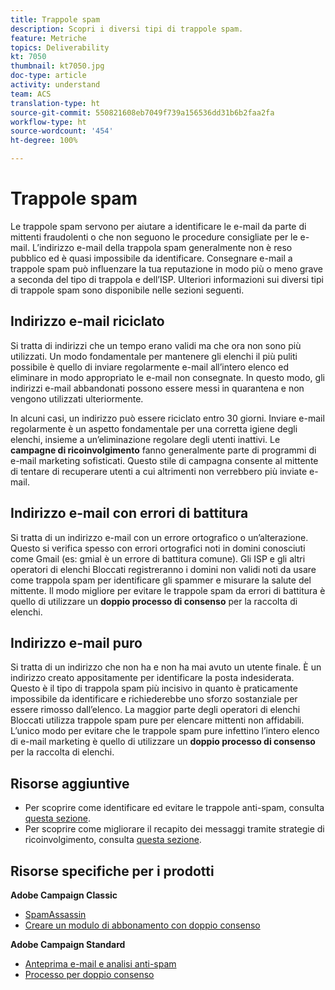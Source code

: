 ```yaml
---
title: Trappole spam
description: Scopri i diversi tipi di trappole spam.
feature: Metriche
topics: Deliverability
kt: 7050
thumbnail: kt7050.jpg
doc-type: article
activity: understand
team: ACS
translation-type: ht
source-git-commit: 550821608eb7049f739a156536dd31b6b2faa2fa
workflow-type: ht
source-wordcount: '454'
ht-degree: 100%

---
```



# Trappole spam

Le trappole spam servono per aiutare a identificare le e-mail da parte di mittenti fraudolenti o che non seguono le procedure consigliate per le e-mail. L’indirizzo e-mail della trappola spam generalmente non è reso pubblico ed è quasi impossibile da identificare. Consegnare e-mail a trappole spam può influenzare la tua reputazione in modo più o meno grave a seconda del tipo di trappola e dell’ISP. Ulteriori informazioni sui diversi tipi di trappole spam sono disponibile nelle sezioni seguenti.

## Indirizzo e-mail riciclato

Si tratta di indirizzi che un tempo erano validi ma che ora non sono più utilizzati. Un modo fondamentale per mantenere gli elenchi il più puliti possibile è quello di inviare regolarmente e-mail all’intero elenco ed eliminare in modo appropriato le e-mail non consegnate. In questo modo, gli indirizzi e-mail abbandonati possono essere messi in quarantena e non vengono utilizzati ulteriormente.

In alcuni casi, un indirizzo può essere riciclato entro 30 giorni. Inviare e-mail regolarmente è un aspetto fondamentale per una corretta igiene degli elenchi, insieme a un’eliminazione regolare degli utenti inattivi. Le **campagne di ricoinvolgimento** fanno generalmente parte di programmi di e-mail marketing sofisticati. Questo stile di campagna consente al mittente di tentare di recuperare utenti a cui altrimenti non verrebbero più inviate e-mail.

## Indirizzo e-mail con errori di battitura

Si tratta di un indirizzo e-mail con un errore ortografico o un’alterazione. Questo si verifica spesso con errori ortografici noti in domini conosciuti come Gmail (es: gmial è un errore di battitura comune). Gli ISP e gli altri operatori di elenchi Bloccati registreranno i domini non validi noti da usare come trappola spam per identificare gli spammer e misurare la salute del mittente. Il modo migliore per evitare le trappole spam da errori di battitura è quello di utilizzare un **doppio processo di consenso** per la raccolta di elenchi.

## Indirizzo e-mail puro

Si tratta di un indirizzo che non ha e non ha mai avuto un utente finale. È un indirizzo creato appositamente per identificare la posta indesiderata. Questo è il tipo di trappola spam più incisivo in quanto è praticamente impossibile da identificare e richiederebbe uno sforzo sostanziale per essere rimosso dall’elenco. La maggior parte degli operatori di elenchi Bloccati utilizza trappole spam pure per elencare mittenti non affidabili. L’unico modo per evitare che le trappole spam pure infettino l’intero elenco di e-mail marketing è quello di utilizzare un **doppio processo di consenso** per la raccolta di elenchi.

## Risorse aggiuntive

* Per scoprire come identificare ed evitare le trappole anti-spam, consulta [questa sezione](/help/additional-resources/all-about-spam-traps.md).
* Per scoprire come migliorare il recapito dei messaggi tramite strategie di ricoinvolgimento, consulta [questa sezione](/help/additional-resources/re-engagement.md).

## Risorse specifiche per i prodotti

**Adobe Campaign Classic**

* [SpamAssassin](https://experienceleague.adobe.com/docs/campaign-classic/using/sending-messages/deliverability-management/spamassassin.html?lang=it#using-spamassassin)
* [Creare un modulo di abbonamento con doppio consenso](https://experienceleague.adobe.com/docs/campaign-classic/using/designing-content/web-forms/use-cases—web-forms.html?lang=it#create-a-subscription—form-with-double-opt-in)

**Adobe Campaign Standard**

* [Anteprima e-mail e analisi anti-spam](https://experienceleague.adobe.com/docs/campaign-standard-learn/tutorials/designing-content/email-designer/preview-your-email.html?lang=it#designing-content)
* [Processo per doppio consenso](https://experienceleague.adobe.com/docs/campaign-standard/using/communication-channels/landing-pages/setting-up-a-double-opt-in-process.html?lang=it#communication-channels)

